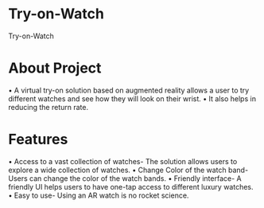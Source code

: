 # Try-on-Watch
 Try-on-Watch
 
# About Project
• A virtual try-on solution based on augmented
reality allows a user to try different watches and
see how they will look on their wrist.
• It also helps in reducing the return rate.

# Features
• Access to a vast collection of watches- The solution allows users to explore
a wide collection of watches.
• Change Color of the watch band- Users can change the color of the watch
bands.
• Friendly interface- A friendly UI helps users to have one-tap access to
different luxury watches.
• Easy to use- Using an AR watch is no rocket science. 
